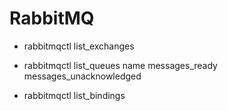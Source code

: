 # RabbitMQ


* rabbitmqctl list_exchanges

* rabbitmqctl list_queues name messages_ready messages_unacknowledged

* rabbitmqctl list_bindings